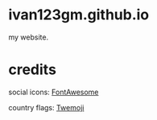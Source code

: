# ivan123gm.github.io
my website.
# credits
social icons: [FontAwesome](https://fontawesome.com/)

country flags: [Twemoji](https://twemoji.twitter.com/)
